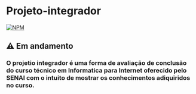 # Projeto-integrador
[![NPM](https://img.shields.io/npm/l/react)](https://github.com/Caua-Duarte/Projeto-integrador/blob/main/LICENSE.md) 

## :warning: Em andamento
### O projetio integrador é uma forma de avaliação de conclusão do curso técnico em Informatica para Internet oferecido pelo SENAI com o intuito de mostrar os conhecimentos adiquiridos no curso.